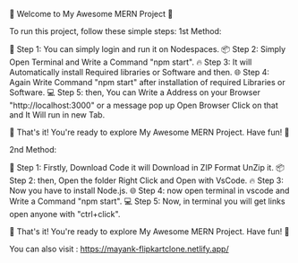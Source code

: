 🚀 Welcome to My Awesome MERN Project 🚀

To run this project, follow these simple steps:
1st Method:

🔧 Step 1: You can simply login and run it on Nodespaces.
📦 Step 2: Simply Open Terminal and Write a Command "npm start".
🔥 Step 3: It will Automatically install Required libraries or Software and then.
🌐 Step 4: Again Write Command "npm start" after installation of required Libraries or Software.
💻 Step 5: then, You can Write a Address on your Browser "http://localhost:3000" or a message pop up Open Browser Click on that and It Will run in new Tab.   

🎉 That's it! You're ready to explore My Awesome MERN Project. Have fun! 🎉

2nd Method:

🔧 Step 1: Firstly, Download Code it will Download in ZIP Format UnZip it.
📦 Step 2: then, Open the folder Right Click and Open with VsCode.
🔥 Step 3: Now you have to install Node.js.
🌐 Step 4: now open terminal in vscode and Write a Command "npm start".
💻 Step 5: Now, in terminal you will get links open anyone with "ctrl+click".


🎉 That's it! You're ready to explore My Awesome MERN Project. Have fun! 🎉


You can also visit : https://mayank-flipkartclone.netlify.app/
